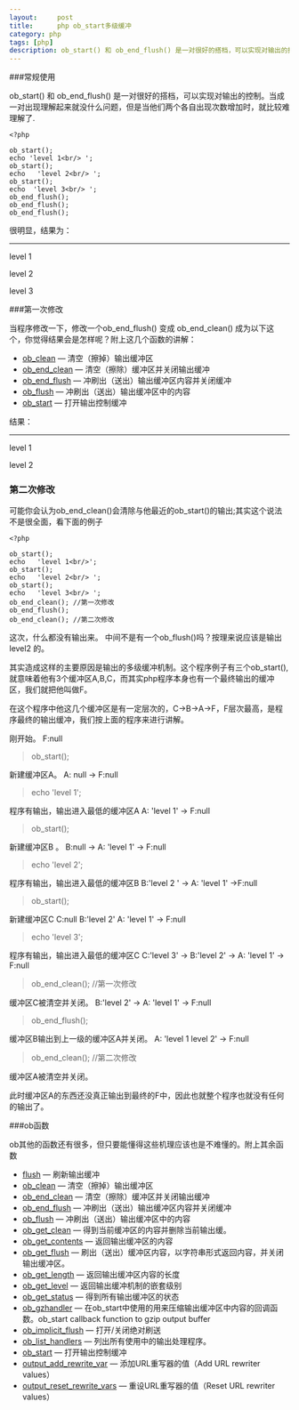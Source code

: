 ```yaml
---
layout:     post
title:      php ob_start多级缓冲
category: php
tags: [php]
description: ob_start() 和 ob_end_flush() 是一对很好的搭档，可以实现对输出的控制。当成一对出现理解起来就没什么问题，但是当他们两个各自出现次数增加时，就比较难理解了.
---
```


###常规使用

ob_start() 和 ob_end_flush() 是一对很好的搭档，可以实现对输出的控制。当成一对出现理解起来就没什么问题，但是当他们两个各自出现次数增加时，就比较难理解了.

```
<?php

ob_start();
echo 'level 1<br/> ';
ob_start();
echo   'level 2<br/> ';
ob_start();
echo  'level 3<br/> ';
ob_end_flush();
ob_end_flush();
ob_end_flush();
```

很明显，结果为：

***

level 1

level 2

level 3

###第一次修改

当程序修改一下，修改一个ob_end_flush() 变成 ob_end_clean() 成为以下这个，你觉得结果会是怎样呢？附上这几个函数的讲解：


- [ob_clean](http://cn2.php.net/manual/zh/function.ob-clean.php) — 清空（擦掉）输出缓冲区
- [ob_end_clean](http://cn2.php.net/manual/zh/function.ob-end-clean.php) — 清空（擦除）缓冲区并关闭输出缓冲
- [ob_end_flush](http://cn2.php.net/manual/zh/function.ob-end-flush.php) — 冲刷出（送出）输出缓冲区内容并关闭缓冲
- [ob_flush](http://cn2.php.net/manual/zh/function.ob-flush.php) — 冲刷出（送出）输出缓冲区中的内容
- [ob_start](http://cn2.php.net/manual/zh/function.ob-start.php) — 打开输出控制缓冲


结果：

***

level 1

level 2

### 第二次修改

可能你会认为ob_end_clean()会清除与他最近的ob_start()的输出;其实这个说法不是很全面，看下面的例子

```
<?php

ob_start();
echo   'level 1<br/>';
ob_start();
echo   'level 2<br/> ';
ob_start();
echo   'level 3<br/> ';
ob_end_clean(); //第一次修改
ob_end_flush();
ob_end_clean(); //第二次修改
```

这次，什么都没有输出来。
中间不是有一个ob_flush()吗？按理来说应该是输出  level2 的。

其实造成这样的主要原因是输出的多级缓冲机制。这个程序例子有三个ob_start(),就意味着他有3个缓冲区A,B,C，而其实php程序本身也有一个最终输出的缓冲区，我们就把他叫做F。

在这个程序中他这几个缓冲区是有一定层次的，C->B->A->F，F层次最高，是程序最终的输出缓冲，我们按上面的程序来进行讲解。

刚开始。  F:null 

>ob_start();

新建缓冲区A。  A: null -> F:null

>echo   'level 1';

程序有输出，输出进入最低的缓冲区A  A: 'level 1' -> F:null

>ob_start(); 

新建缓冲区B 。 B:null  ->  A: 'level 1' -> F:null

>echo   'level 2';

程序有输出，输出进入最低的缓冲区B     B:'level 2 ' ->  A: 'level 1' ->F:null

>ob_start();

新建缓冲区C   C:null  B:'level 2'   A: 'level 1' -> F:null

>echo   'level 3';

程序有输出，输出进入最低的缓冲区C    C:'level 3'  ->  B:'level 2'  ->  A: 'level 1' -> F:null

>ob_end_clean(); //第一次修改

缓冲区C被清空并关闭。  B:'level 2'  ->  A: 'level 1' -> F:null

>ob_end_flush();

缓冲区B输出到上一级的缓冲区A并关闭。   A: 'level 1 level 2' -> F:null

>ob_end_clean(); //第二次修改

缓冲区A被清空并关闭。

此时缓冲区A的东西还没真正输出到最终的F中，因此也就整个程序也就没有任何的输出了。

###ob函数

ob其他的函数还有很多，但只要能懂得这些机理应该也是不难懂的。附上其余函数

- [flush](http://cn2.php.net/manual/zh/function.flush.php) — 刷新输出缓冲
- [ob_clean](http://cn2.php.net/manual/zh/function.ob_clean.php) — 清空（擦掉）输出缓冲区
- [ob_end_clean](http://cn2.php.net/manual/zh/function.ob_end_clean.php) — 清空（擦除）缓冲区并关闭输出缓冲
- [ob_end_flush](http://cn2.php.net/manual/zh/function.ob_end_flush.php) — 冲刷出（送出）输出缓冲区内容并关闭缓冲
- [ob_flush](http://cn2.php.net/manual/zh/function.ob_flush.php) — 冲刷出（送出）输出缓冲区中的内容
- [ob_get_clean](http://cn2.php.net/manual/zh/function.ob_get_clean.php) — 得到当前缓冲区的内容并删除当前输出缓。
- [ob_get_contents](http://cn2.php.net/manual/zh/function.ob_get_contents.php) — 返回输出缓冲区的内容
- [ob_get_flush](http://cn2.php.net/manual/zh/function.ob_get_flush.php) — 刷出（送出）缓冲区内容，以字符串形式返回内容，并关闭输出缓冲区。
- [ob_get_length](http://cn2.php.net/manual/zh/function.ob_get_length.php) — 返回输出缓冲区内容的长度
- [ob_get_level](http://cn2.php.net/manual/zh/function.ob_get_level.php) — 返回输出缓冲机制的嵌套级别
- [ob_get_status](http://cn2.php.net/manual/zh/function.ob_get_status.php) — 得到所有输出缓冲区的状态
- [ob_gzhandler](http://cn2.php.net/manual/zh/function.ob_gzhandler.php) — 在ob_start中使用的用来压缩输出缓冲区中内容的回调函数。ob_start callback function to gzip output buffer
- [ob_implicit_flush](http://cn2.php.net/manual/zh/function.ob_implicit_flush.php) — 打开/关闭绝对刷送
- [ob_list_handlers](http://cn2.php.net/manual/zh/function.ob_list_handlers.php) — 列出所有使用中的输出处理程序。
- [ob_start](http://cn2.php.net/manual/zh/function.ob_start.php) — 打开输出控制缓冲
- [output_add_rewrite_var](http://cn2.php.net/manual/zh/function.output_add_rewrite_var.php) — 添加URL重写器的值（Add URL rewriter values）
- [output_reset_rewrite_vars](http://cn2.php.net/manual/zh/function.output_reset_rewrite_vars.php) — 重设URL重写器的值（Reset URL rewriter values）


